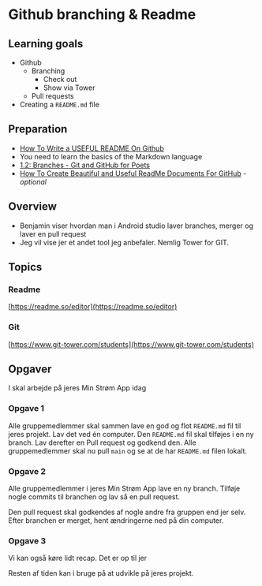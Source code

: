 # Github branching & Readme



## Learning goals

- Github
  - Branching
    - Check out
    - Show via Tower
  - Pull requests
- Creating a `README.md` file



## Preparation

- [How To Write a USEFUL README On Github](https://www.youtube.com/watch?v=E6NO0rgFub4)
- You need to learn the basics of the Markdown language
- [1.2: Branches - Git and GitHub for Poets](https://www.youtube.com/watch?v=oPpnCh7InLY)
- [How To Create Beautiful and Useful ReadMe Documents For GitHub](https://www.youtube.com/watch?v=a8CwpGARAsQ) - *optional*



## Overview

- Benjamin viser hvordan man i Android studio laver branches, merger og laver en pull request
- Jeg vil vise jer et andet tool jeg anbefaler. Nemlig Tower for GIT. 



## Topics



### Readme

[https://readme.so/editor](https://readme.so/editor)



### Git

[https://www.git-tower.com/students](https://www.git-tower.com/students)



## Opgaver

I skal arbejde på jeres Min Strøm App idag



### Opgave 1

Alle gruppemedlemmer skal sammen lave en god og flot `README.md` fil til jeres projekt. Lav det ved én computer. Den `README.md` fil skal tilføjes i en ny branch. Lav derefter en Pull request og godkend den. Alle gruppemedlemmer skal nu pull `main` og se at de har `README.md` filen lokalt.



### Opgave 2

Alle gruppemedlemmer i jeres Min Strøm App lave en ny branch. Tilføje nogle commits til branchen og lav så en pull request.

Den pull request skal godkendes af nogle andre fra gruppen end jer selv. Efter branchen er merget, hent ændringerne ned på din computer. 



### Opgave 3

Vi kan også køre lidt recap. Det er op til jer

Resten af tiden kan i bruge på at udvikle på jeres projekt. 
